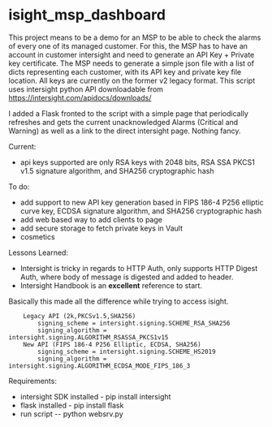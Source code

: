 # isight_msp_dashboard

This project means to be a demo for an MSP to be able to check the alarms of every one of its managed customer.
For this, the MSP has to have an account in customer intersight and need to generate an API Key + Private key certificate.
The MSP needs to generate a simple json file with a list of dicts representing each customer, with its API key and private key file location.
All keys are currently on the former v2 legacy format.
This script uses intersight python API downloadable from https://intersight.com/apidocs/downloads/

I added a Flask fronted to the script with a simple page that periodically refreshes and gets the current unacknowledged Alarms (Critical and Warning) as well as a link to the direct intersight page.
Nothing fancy.

Current:
- api keys supported are only  RSA keys with 2048 bits, RSA SSA PKCS1 v1.5 signature algorithm, and SHA256 cryptographic hash


To do:
- add support to new API key generation based in FIPS 186-4 P256 elliptic curve key, ECDSA signature algorithm, and SHA256 cryptographic hash
- add web based way to add clients to page
- add secure storage to fetch private keys in Vault
- cosmetics

Lessons Learned:
- Intersight is tricky in regards to HTTP Auth, only supports HTTP Digest Auth, where body of message is digested and added to header. 
- Intersight Handbook is an **excellent** reference to start.

Basically this made all the difference while trying to access isight.
```
    Legacy API (2k,PKCSv1.5,SHA256)
        signing_scheme = intersight.signing.SCHEME_RSA_SHA256
        signing_algorithm = intersight.signing.ALGORITHM_RSASSA_PKCS1v15
    New API (FIPS 186-4 P256 Elliptic, ECDSA, SHA256)
        signing_scheme = intersight.signing.SCHEME_HS2019
        signing_algorithm = intersight.signing.ALGORITHM_ECDSA_MODE_FIPS_186_3
```

Requirements:
- intersight SDK installed - pip install intersight
- flask installed - pip install flask
- run script
-- python websrv.py
